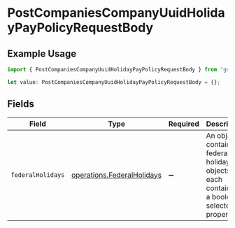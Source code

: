 # PostCompaniesCompanyUuidHolidayPayPolicyRequestBody

## Example Usage

```typescript
import { PostCompaniesCompanyUuidHolidayPayPolicyRequestBody } from "gusto-embedded/models/operations";

let value: PostCompaniesCompanyUuidHolidayPayPolicyRequestBody = {};
```

## Fields

| Field                                                                                      | Type                                                                                       | Required                                                                                   | Description                                                                                |
| ------------------------------------------------------------------------------------------ | ------------------------------------------------------------------------------------------ | ------------------------------------------------------------------------------------------ | ------------------------------------------------------------------------------------------ |
| `federalHolidays`                                                                          | [operations.FederalHolidays](../../models/operations/federalholidays.md)                   | :heavy_minus_sign:                                                                         | An object containing federal holiday objects, each containing a boolean selected property. |